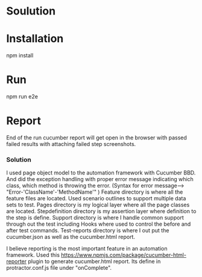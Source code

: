 # Soulution

# Installation
npm install 

# Run
npm run e2e

# Report
End of the run cucumber report will get open in the browser with passed failed results with attaching failed step screenshots.

### Solution
I used page object model to the automation framework with Cucumber BBD.
And did the exception handling with proper error message indicating which class, which method is throwing the error. (Syntax for error message--> "Error-'ClassName'-'MethodName'" )
Feature directory is where all the feature files are located. Used scenario outlines to support multiple data sets to test.
Pages directory is my logical layer where all the page classes are located.
Stepdefinition directory is my assertion layer where definition to the step is define.
Support directory is where I handle common support through out the test including Hooks where used to control the before and after test commands. 
Test-reports directory is where I out put the cucumber.json as well as the cucumber.html report.

I believe reporting is the most important feature in an automation framework.
Used this https://www.npmjs.com/package/cucumber-html-reporter plugin to generate cucumber.html report. Its define in protractor.conf.js file under "onComplete".
